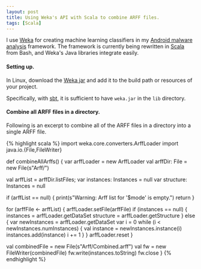 ```yaml
---
layout: post
title: Using Weka's API with Scala to combine ARFF files.
tags: [Scala]
---
```


I use [Weka](http://www.cs.waikato.ac.nz/ml/weka/) for
creating machine learning classifiers in my
[Android malware analysis](https://github.com/bamos/antimalware)
framework.
The framework is currently being rewritten in
[Scala](http://www.scala-lang.org) from Bash,
and Weka's Java libraries integrate easily.

#### Setting up.
In Linux, download the [Weka jar](http://www.cs.waikato.ac.nz/ml/weka/downloading.html)
and add it to the build path or resources of your project.

Specifically, with [sbt](http://www.scala-sbt.org/),
it is sufficient to have `weka.jar` in the `lib` directory.

#### Combine all ARFF files in a directory.
Following is an excerpt to combine all of the ARFF
files in a directory into a single ARFF file.

{% highlight scala %}
import weka.core.converters.ArffLoader
import java.io.{File,FileWriter}

def combineAllArffs() {
  var arffLoader = new ArffLoader
  val arffDir: File = new File(s"Arff/")

  val arffList = arffDir.listFiles;
  var instances: Instances = null
  var structure: Instances = null

  if (arffList == null) {
    print(s"Warning: Arff list for '$mode' is empty.")
    return
  }

  for (arffFile <- arffList) {
    arffLoader.setFile(arffFile)
    if (instances == null) {
      instances = arffLoader.getDataSet
      structure = arffLoader.getStructure
    } else {
      var newInstances = arffLoader.getDataSet
      var i = 0
      while (i < newInstances.numInstances) {
        val instance = newInstances.instance(i)
        instances.add(instance)
        i += 1
      }
    }
    arffLoader.reset
  }

  val combinedFile = new File(s"Arff/Combined.arff")
  val fw = new FileWriter(combinedFile)
  fw.write(instances.toString)
  fw.close
}
{% endhighlight %}
